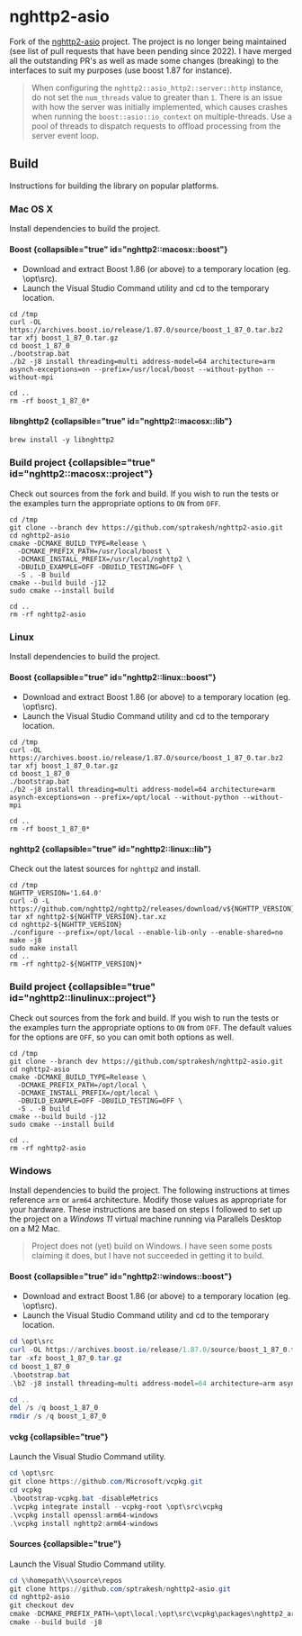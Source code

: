 # nghttp2-asio

Fork of the [nghttp2-asio](https://github.com/nghttp2/nghttp2-asio) project.  The project is
no longer being maintained (see list of pull requests that have been pending since 2022).  I
have merged all the outstanding PR's as well as made some changes (breaking) to the interfaces
to suit my purposes (use boost 1.87 for instance).

> When configuring the `nghttp2::asio_http2::server::http` instance, do not set the
> `num_threads` value to greater than `1`.  There is an issue with how the server was
> initially implemented, which causes crashes when running the `boost::asio::io_context`
> on multiple-threads.  Use a pool of threads to dispatch requests to offload processing
> from the server event loop.

## Build
Instructions for building the library on popular platforms.

### Mac OS X
Install dependencies to build the project.

#### Boost {collapsible="true" id="nghttp2::macosx::boost"}
* Download and extract Boost 1.86 (or above) to a temporary location (eg. \opt\src).
* Launch the Visual Studio Command utility and cd to the temporary location.

```shell
cd /tmp
curl -OL https://archives.boost.io/release/1.87.0/source/boost_1_87_0.tar.bz2
tar xfj boost_1_87_0.tar.gz
cd boost_1_87_0
./bootstrap.bat
./b2 -j8 install threading=multi address-model=64 architecture=arm asynch-exceptions=on --prefix=/usr/local/boost --without-python --without-mpi

cd ..
rm -rf boost_1_87_0*
```

#### libnghttp2 {collapsible="true" id="nghttp2::macosx::lib"}
```shell
brew install -y libnghttp2
```

### Build project {collapsible="true" id="nghttp2::macosx::project"}
Check out sources from the fork and build.  If you wish to run the tests or the examples
turn the appropriate options to `ON` from `OFF`.

```Shell
cd /tmp
git clone --branch dev https://github.com/sptrakesh/nghttp2-asio.git
cd nghttp2-asio
cmake -DCMAKE_BUILD_TYPE=Release \
  -DCMAKE_PREFIX_PATH=/usr/local/boost \
  -DCMAKE_INSTALL_PREFIX=/usr/local/nghttp2 \
  -DBUILD_EXAMPLE=OFF -DBUILD_TESTING=OFF \
  -S . -B build
cmake --build build -j12
sudo cmake --install build

cd ..
rm -rf nghttp2-asio
```

### Linux
Install dependencies to build the project.

#### Boost {collapsible="true" id="nghttp2::linux::boost"}
* Download and extract Boost 1.86 (or above) to a temporary location (eg. \opt\src).
* Launch the Visual Studio Command utility and cd to the temporary location.

```shell
cd /tmp
curl -OL https://archives.boost.io/release/1.87.0/source/boost_1_87_0.tar.bz2
tar xfj boost_1_87_0.tar.gz
cd boost_1_87_0
./bootstrap.bat
./b2 -j8 install threading=multi address-model=64 architecture=arm asynch-exceptions=on --prefix=/opt/local --without-python --without-mpi

cd ..
rm -rf boost_1_87_0*
```

#### nghttp2 {collapsible="true" id="nghttp2::linux::lib"}
Check out the latest sources for `nghttp2` and install.

```shell
cd /tmp
NGHTTP_VERSION='1.64.0'
curl -O -L https://github.com/nghttp2/nghttp2/releases/download/v${NGHTTP_VERSION}/nghttp2-${NGHTTP_VERSION}.tar.xz
tar xf nghttp2-${NGHTTP_VERSION}.tar.xz
cd nghttp2-${NGHTTP_VERSION}
./configure --prefix=/opt/local --enable-lib-only --enable-shared=no
make -j8
sudo make install
cd ..
rm -rf nghttp2-${NGHTTP_VERSION}*
```

### Build project {collapsible="true" id="nghttp2::linulinux::project"}
Check out sources from the fork and build.  If you wish to run the tests or the examples
turn the appropriate options to `ON` from `OFF`.  The default values for the options
are `OFF`, so you can omit both options as well.

```Shell
cd /tmp
git clone --branch dev https://github.com/sptrakesh/nghttp2-asio.git
cd nghttp2-asio
cmake -DCMAKE_BUILD_TYPE=Release \
  -DCMAKE_PREFIX_PATH=/opt/local \
  -DCMAKE_INSTALL_PREFIX=/opt/local \
  -DBUILD_EXAMPLE=OFF -DBUILD_TESTING=OFF \
  -S . -B build
cmake --build build -j12
sudo cmake --install build

cd ..
rm -rf nghttp2-asio
```

### Windows
Install dependencies to build the project. The following instructions at times reference `arm` or 
`arm64` architecture. Modify those values as appropriate for your hardware. These instructions
are based on steps I followed to set up the project on a *Windows 11* virtual machine running
via Parallels Desktop on a M2 Mac.

> Project does not (yet) build on Windows. I have seen some posts claiming it does, but I have
> not succeeded in getting it to build.

#### Boost {collapsible="true" id="nghttp2::windows::boost"}
* Download and extract Boost 1.86 (or above) to a temporary location (eg. \opt\src).
* Launch the Visual Studio Command utility and cd to the temporary location.

```powershell
cd \opt\src
curl -OL https://archives.boost.io/release/1.87.0/source/boost_1_87_0.tar.bz2
tar -xfz boost_1_87_0.tar.gz
cd boost_1_87_0
.\bootstrap.bat
.\b2 -j8 install threading=multi address-model=64 architecture=arm asynch-exceptions=on --prefix=\opt\local --without-python --without-mpi

cd ..
del /s /q boost_1_87_0
rmdir /s /q boost_1_87_0
```

#### vckg {collapsible="true"}
Launch the Visual Studio Command utility.

```powershell
cd \opt\src
git clone https://github.com/Microsoft/vcpkg.git
cd vcpkg
.\bootstrap-vcpkg.bat -disableMetrics
.\vcpkg integrate install --vcpkg-root \opt\src\vcpkg
.\vcpkg install openssl:arm64-windows
.\vcpkg install nghttp2:arm64-windows
```

#### Sources {collapsible="true"}
Launch the Visual Studio Command utility.

```powershell
cd \%homepath\%\source\repos
git clone https://github.com/sptrakesh/nghttp2-asio.git
cd nghttp2-asio
git checkout dev
cmake -DCMAKE_PREFIX_PATH=\opt\local;\opt\src\vcpkg\packages\nghttp2_arm64-windows;\opt\src\vcpkg\packages\openssl_arm64-windows -DBUILD_EXAMPLE=ON -DBUILD_TESTING=ON -DBOOST_STATIC_LIBS=OFF -S . -B build
cmake --build build -j8
```
